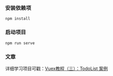 ### 安装依赖项
```
npm install
```

### 启动项目
```
npm run serve
```
### 文章
详细学习项目可戳：[Vuex教程（三）：TodoList 案例](https://github.com/OzzieNicholas/Blog/issues/52)
